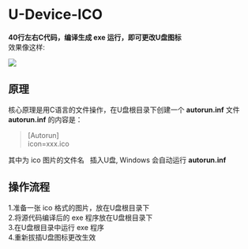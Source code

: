 # U-Device-ICO
__40行左右C代码，编译生成 exe 运行，即可更改U盘图标__  
效果像这样:  

![](https://github.com/Oslomayor/USB-Device-ICO/blob/master/%E9%95%87%E9%95%BF%E7%9A%84U%E7%9B%98.PNG?raw=true)
## 原理
 核心原理是用C语言的文件操作，在U盘根目录下创建一个 **autorun.inf** 文件  
 **autorun.inf** 的内容是：  
> [Autorun]    
> icon=xxx.ico  

其中为 ico 图片的文件名    
插入U盘, Windows 会自动运行 **autorun.inf**  
## 操作流程 
1.准备一张 ico 格式的图片，放在U盘根目录下  
2.将源代码编译后的 exe 程序放在U盘根目录下  
3.在U盘根目录中运行 exe 程序  
4.重新拔插U盘图标更改生效  
